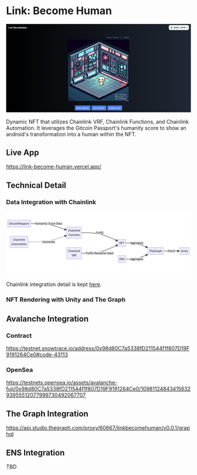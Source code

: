 # Link: Become Human

![ui](./Docs/ui.png)

Dynamic NFT that utilizes Chainlink VRF, Chainlink Functions, and Chainlink Automation. It leverages the Gitcoin Passport's humanity score to show an android's transformation into a human within the NFT.

## Live App

https://link-become-human.vercel.app/

## Technical Detail

### Data Integration with Chainlink

![technical-detail](./Docs/technical-detail.png)

Chainlink integration detail is kept [here](./Docs/Chainlink-Integration.md).

### NFT Rendering with Unity and The Graph

## Avalanche Integration

### Contract

https://testnet.snowtrace.io/address/0x98d80C7a5338fD211544f1f807D19F9191264Ce0#code-43113

### OpenSea

https://testnets.opensea.io/assets/avalanche-fuji/0x98d80C7a5338fD211544f1f807D19F9191264Ce0/1098112484341563293955512077999730492067707

## The Graph Integration

https://api.studio.thegraph.com/proxy/60667/linkbecomehuman/v0.0.1/graphql

## ENS Integration

TBD
